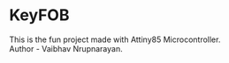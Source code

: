 # KeyFOB
 This is the fun project made with Attiny85 Microcontroller.
 <br>
 Author - Vaibhav Nrupnarayan.
